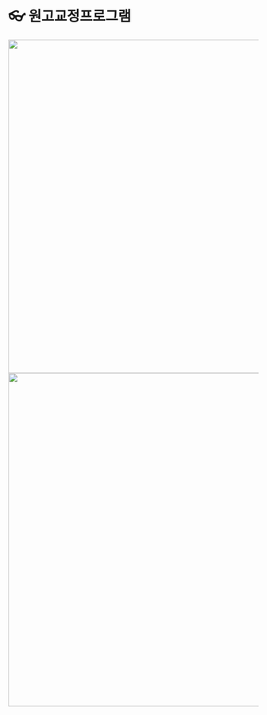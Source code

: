 # 👓 원고교정프로그램
<img src="https://github.com/user-attachments/assets/a5c54a86-07ca-4527-b260-b3cee21b1e1f" width="550" height="670">
<img src="https://github.com/user-attachments/assets/f5474995-d2bc-4b80-b922-bdbd91074558" width="550" height="670">
